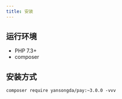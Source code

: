```yaml
---
title: 安装
---
```


## 运行环境

- PHP 7.3+
- composer

## 安装方式

```shell
composer require yansongda/pay:~3.0.0 -vvv
```
